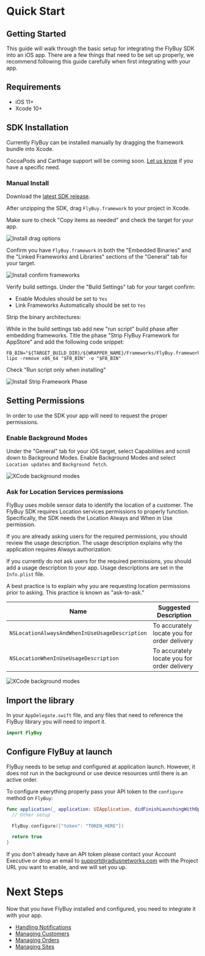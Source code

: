 # Quick Start

## Getting Started

This guide will walk through the basic setup for integrating the FlyBuy SDK into an iOS app. There are a few things that need to be set up properly, we recommend following this guide carefully when first integrating with your app.

## Requirements

- iOS 11+
- Xcode 10+

## SDK Installation

Currently FlyBuy can be installed manually by dragging the framework bundle into Xcode.

CocoaPods and Carthage support will be coming soon. [Let us know](mailto:support@radiusnetworks.com) if you have a specific need.

### Manual Install

Download the [latest SDK release](https://github.com/RadiusNetworks/flybuy-ios/releases/latest).

After unzipping the SDK, drag `FlyBuy.framework` to your project in Xcode.

Make sure to check "Copy items as needed" and check the target for your app.

![Install drag options](img/install_drag_options.png)

Confirm you have `FlyBuy.framework` in both the "Embedded Binaries" and the "Linked Frameworks and Libraries" sections of the "General" tab for your target.

![Install confirm frameworks](img/install_confirm_embedded.png)

Verify build settings. Under the "Build Settings" tab for your target confirm:

- Enable Modules should be set to `Yes`
- Link Frameworks Automatically should be set to `Yes`

Strip the binary architectures:

While in the build settings tab add new "run script" build phase after embedding frameworks. Title the phase "Strip FlyBuy Framework for AppStore" and add the following code snippet:

```
FB_BIN="${TARGET_BUILD_DIR}/${WRAPPER_NAME}/Frameworks/FlyBuy.framework/FlyBuy"
lipo -remove x86_64 "$FB_BIN" -o "$FB_BIN"
```

Check "Run script only when installing"

![Install Strip Framework Phase](img/install_strip_framework.png)


## Setting Permissions

In order to use the SDK your app will need to request the proper permissions.


### Enable Background Modes

Under the "General" tab for your iOS target, select Capabilities and scroll down to Background Modes. Enable Background Modes and select `Location updates` and `Background fetch`.

![XCode background modes](img/quickstart_background_modes.png)

### Ask for Location Services permissions

FlyBuy uses mobile sensor data to identify the location of a customer.  The FlyBuy SDK requires Location services permissions to properly function. Specifically, the SDK needs the Location Always and When in Use permission.

If you are already asking users for the required permissions, you should review the usage description. The usage description explains why the application requires Always authorization.

If you currently do not ask users for the required permissions, you should add a usage description to your app. Usage descriptions are set in the `Info.plist` file.

A best practice is to explain why you are requesting location permissions prior to asking. This practice is known as "ask-to-ask."

| Name                                           | Suggested Description                       |
| ---------------------------------------------- | ------------------------------------------- |
| `NSLocationAlwaysAndWhenInUseUsageDescription` | To accurately locate you for order delivery |
| `NSLocationWhenInUseUsageDescription`          | To accurately locate you for order delivery |

![XCode background modes](img/quickstart_location_permissions.png)

## Import the library

In your `AppDelegate.swift` file, and any files that need to reference the FlyBuy library you will need to import it.

```swift
import FlyBuy
```

## Configure FlyBuy at launch

FlyBuy needs to be setup and configured at application launch. However, it does not run in the background or use device resources until there is an active order.

To configure everything properly pass your API token to the `configure` method on `FlyBuy`:

```swift
func application(_ application: UIApplication, didFinishLaunchingWithOptions launchOptions: [UIApplication.LaunchOptionsKey: Any]?) -> Bool {
  // Other setup

  FlyBuy.configure(["token": "TOKEN_HERE"])

  return true
}
```

If you don't already have an API token please contact your Account Executive or drop an email to [support@radiusnetworks.com](mailto:support@radiusnetworks.com) with the Project URL you want to enable, and we will set you up.

# Next Steps

Now that you have FlyBuy installed and configured, you need to integrate it with your app.

- [Handling Notifications](notifications.md)
- [Managing Customers](customer.md)
- [Managing Orders](orders.md)
- [Managing Sites](sites.md)
